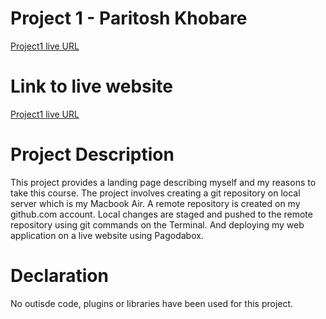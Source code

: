 <h1> Project 1 - Paritosh Khobare</h1>

[Project1 live URL](http://project1-paritoshkhobare.gopagoda.com/ "Live URL")

# Link to live website
  [Project1 live URL](http://project1-paritoshkhobare.gopagoda.com/ "Live URL")

# Project Description
 This project provides a landing page describing myself and my reasons to take this course. The project involves creating a git repository on local server which is my Macbook Air. A remote repository is created on my github.com account. Local changes are staged and pushed to the remote repository using git commands on the Terminal. And deploying my web application on a live website using Pagodabox.

# Declaration
No outisde code, plugins or libraries have been used for this project.
 
 

